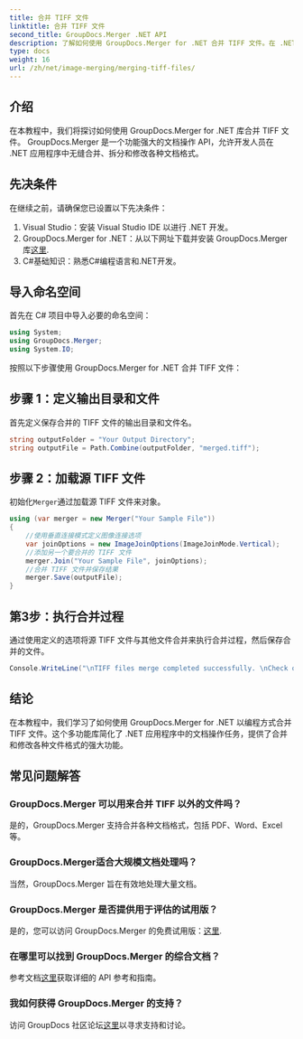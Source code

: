 ```yaml
---
title: 合并 TIFF 文件
linktitle: 合并 TIFF 文件
second_title: GroupDocs.Merger .NET API
description: 了解如何使用 GroupDocs.Merger for .NET 合并 TIFF 文件。在 .NET 应用程序中无缝合并、拆分和修改文档。
type: docs
weight: 16
url: /zh/net/image-merging/merging-tiff-files/
---
```

## 介绍
在本教程中，我们将探讨如何使用 GroupDocs.Merger for .NET 库合并 TIFF 文件。 GroupDocs.Merger 是一个功能强大的文档操作 API，允许开发人员在 .NET 应用程序中无缝合并、拆分和修改各种文档格式。
## 先决条件
在继续之前，请确保您已设置以下先决条件：
1. Visual Studio：安装 Visual Studio IDE 以进行 .NET 开发。
2. GroupDocs.Merger for .NET：从以下网址下载并安装 GroupDocs.Merger 库[这里](https://releases.groupdocs.com/merger/net/).
3. C#基础知识：熟悉C#编程语言和.NET开发。

## 导入命名空间
首先在 C# 项目中导入必要的命名空间：
```csharp
using System; 
using GroupDocs.Merger;
using System.IO;
```

按照以下步骤使用 GroupDocs.Merger for .NET 合并 TIFF 文件：
## 步骤 1：定义输出目录和文件
首先定义保存合并的 TIFF 文件的输出目录和文件名。
```csharp
string outputFolder = "Your Output Directory";
string outputFile = Path.Combine(outputFolder, "merged.tiff");
```
## 步骤 2：加载源 TIFF 文件
初始化`Merger`通过加载源 TIFF 文件来对象。
```csharp
using (var merger = new Merger("Your Sample File"))
{
    //使用垂直连接模式定义图像连接选项
    var joinOptions = new ImageJoinOptions(ImageJoinMode.Vertical);
    //添加另一个要合并的 TIFF 文件
    merger.Join("Your Sample File", joinOptions);
    //合并 TIFF 文件并保存结果
    merger.Save(outputFile);
}
```
## 第3步：执行合并过程
通过使用定义的选项将源 TIFF 文件与其他文件合并来执行合并过程，然后保存合并的文件。
```csharp
Console.WriteLine("\nTIFF files merge completed successfully. \nCheck output in {0}", outputFolder);
```

## 结论
在本教程中，我们学习了如何使用 GroupDocs.Merger for .NET 以编程方式合并 TIFF 文件。这个多功能库简化了 .NET 应用程序中的文档操作任务，提供了合并和修改各种文件格式的强大功能。

## 常见问题解答
### GroupDocs.Merger 可以用来合并 TIFF 以外的文件吗？
是的，GroupDocs.Merger 支持合并各种文档格式，包括 PDF、Word、Excel 等。
### GroupDocs.Merger适合大规模文档处理吗？
当然，GroupDocs.Merger 旨在有效地处理大量文档。
### GroupDocs.Merger 是否提供用于评估的试用版？
是的，您可以访问 GroupDocs.Merger 的免费试用版：[这里](https://releases.groupdocs.com/).
### 在哪里可以找到 GroupDocs.Merger 的综合文档？
参考文档[这里](https://reference.groupdocs.com/merger/net/)获取详细的 API 参考和指南。
### 我如何获得 GroupDocs.Merger 的支持？
访问 GroupDocs 社区论坛[这里](https://forum.groupdocs.com/c/merger/32)以寻求支持和讨论。